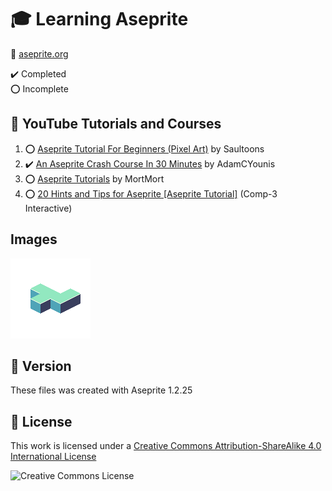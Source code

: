 # :mortar_board: Learning Aseprite

:link: [aseprite.org](https://www.aseprite.org/)

:heavy_check_mark: Completed  
:o: Incomplete

## :beginner: YouTube Tutorials and Courses

1. :o: [Aseprite Tutorial For Beginners (Pixel Art)](https://www.youtube.com/watch?v=tFsETEP01k8) by Saultoons
2. :heavy_check_mark: [An Aseprite Crash Course In 30 Minutes](https://www.youtube.com/watch?v=59Y6OTzNrhk) by AdamCYounis
3. :o: [Aseprite Tutorials](https://www.youtube.com/playlist?list=PLR3Ra9cf8aV2Zl8LIqT93rsgnpkSvmevk) by MortMort
4. :o: [20 Hints and Tips for Aseprite [Aseprite Tutorial]](https://www.youtube.com/watch?v=va-sxKT4-qU) (Comp-3 Interactive)

## Images

![Isometric Tile Example](images/Isometric.png)

## :memo: Version

These files was created with Aseprite 1.2.25

## :page_with_curl: License

This work is licensed under a [Creative Commons Attribution-ShareAlike 4.0 International License](http://creativecommons.org/licenses/by-sa/4.0/)

![Creative Commons License](https://i.creativecommons.org/l/by-sa/4.0/88x31.png)
